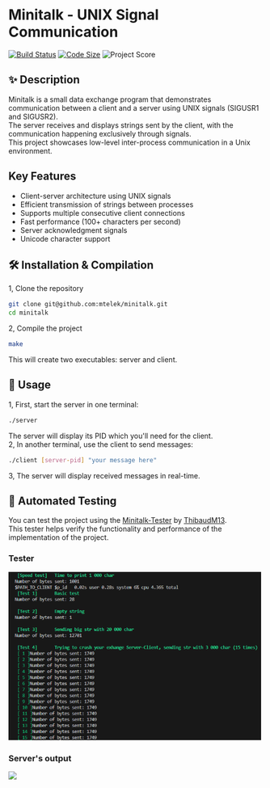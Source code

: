 # Minitalk - UNIX Signal Communication

[![Build Status](https://github.com/mtelek/minitalk/actions/workflows/build.yml/badge.svg?cache_buster=1)](https://github.com/mtelek/minitalk/actions)
[![Code Size](https://img.shields.io/github/languages/code-size/mtelek/minitalk?style=flat-square)](https://github.com/mtelek/minitalk)
![Project Score](https://img.shields.io/badge/Mintalk-125%25-brightgreen)

## ✨ Description
Minitalk is a small data exchange program that demonstrates communication between a client and a server using UNIX signals (SIGUSR1 and SIGUSR2).  
The server receives and displays strings sent by the client, with the communication happening exclusively through signals.  
This project showcases low-level inter-process communication in a Unix environment.

## Key Features
- Client-server architecture using UNIX signals
- Efficient transmission of strings between processes
- Supports multiple consecutive client connections
- Fast performance (100+ characters per second)
- Server acknowledgment signals
- Unicode character support

## 🛠️ Installation & Compilation
1, Clone the repository
```bash
git clone git@github.com:mtelek/minitalk.git
cd minitalk
```
2, Compile the project
```bash
make
```
This will create two executables: server and client.

## 🚀 Usage
1, First, start the server in one terminal:
```bash
./server
```
The server will display its PID which you'll need for the client.  
2, In another terminal, use the client to send messages:
```bash
./client [server-pid] "your message here"
```
3, The server will display received messages in real-time.

## 🧪 Automated Testing
You can test the project using the [Minitalk-Tester](https://github.com/ThibaudM13/minitalk-Tester) by [ThibaudM13](https://github.com/ThibaudM13?tab=overview&from=2025-07-01&to=2025-07-23).  
This tester helps verify the functionality and performance of the implementation of the project.  

### Tester
<img src="Utils_ReadME/Tester.png" width="500" />

### Server's output
<img src="Utils_ReadME/Server_output.gif" width="500" />